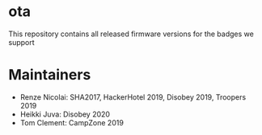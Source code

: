 # ota
This repository contains all released firmware versions for the badges we support

# Maintainers

 - Renze Nicolai: SHA2017, HackerHotel 2019, Disobey 2019, Troopers 2019
 - Heikki Juva: Disobey 2020
 - Tom Clement: CampZone 2019
